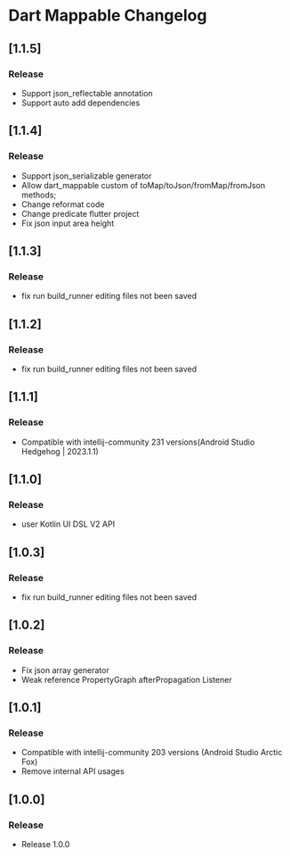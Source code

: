<!-- Keep a Changelog guide -> https://keepachangelog.com -->

# Dart Mappable Changelog

## [1.1.5]

### Release

- Support json_reflectable annotation
- Support auto add dependencies

## [1.1.4]

### Release

- Support json_serializable generator
- Allow dart_mappable custom of toMap/toJson/fromMap/fromJson methods;
- Change reformat code
- Change predicate flutter project
- Fix json input area height

## [1.1.3]

### Release

- fix run build_runner editing files not been saved

## [1.1.2]

### Release

- fix run build_runner editing files not been saved

## [1.1.1]

### Release

- Compatible with intellij-community 231 versions(Android Studio Hedgehog | 2023.1.1)

## [1.1.0]

### Release

- user Kotlin UI DSL V2 API

## [1.0.3]

### Release

- fix run build_runner editing files not been saved

## [1.0.2]

### Release

- Fix json array generator
- Weak reference PropertyGraph afterPropagation Listener

## [1.0.1]

### Release

- Compatible with intellij-community 203 versions (Android Studio Arctic Fox)
- Remove internal API usages

## [1.0.0]

### Release

- Release 1.0.0